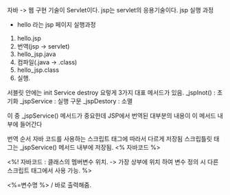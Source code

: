 자바 -> 웹 구현 기술이 Servlet이다.
jsp는 servlet의 응용기술이다.
jsp 실행 과정  
- hello 라는 jsp 페이지 실행과정
1. hello.jsp
2. 번역(jsp -> servlet)
3. hello_jsp.java
4. 컴파일(.java -> .class)
5. hello_jsp.class
6. 실행.

서블릿 안에는
init Service destroy 요렇게 3가지 대표 메서드가 있음.
_jspInot() : 초기화
_jspService : 실행 구문
_jspDestory : 소멸 

이 중 _jspService() 메서드가 중요한데
JSP에서 번역된 대부분의 내용이 이 메서드 내부에 들어간다

번역 순서
자바 코드를 사용하는 스크립트 태그에 따라서 다르게 저장됨
스크립틀릿 태그는 _jspService() 메서드 내부에 저장됨.
<%
 자바코드
%>

<%!
 자바코드 : 클래스의 멤버변수 위치. -> 가장 상부에 위치
 하여 변수 정의 시 다른 스크립트 태그에서 사용 가능.
%>

<%=변수명 %> / 바로 출력해줌.


